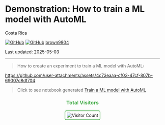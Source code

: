 # Demonstration: How to train a ML model with AutoML

Costa Rica

[![GitHub](https://badgen.net/badge/icon/github?icon=github&label)](https://github.com)
[![GitHub](https://img.shields.io/badge/--181717?logo=github&logoColor=ffffff)](https://github.com/)
[brown9804](https://github.com/brown9804)

Last updated: 2025-05-03

----------

> How to create an experiment to train a ML model with AutoML:

<https://github.com/user-attachments/assets/4c73eaaa-cf03-47cf-807b-69007c8df704>

> Click to see notebook generated [Train a ML model with AutoML](./Train_MLmodel_AutoML.ipynb)


<div align="center">
  <h3 style="color: #4CAF50;">Total Visitors</h3>
  <img src="https://profile-counter.glitch.me/brown9804/count.svg" alt="Visitor Count" style="border: 2px solid #4CAF50; border-radius: 5px; padding: 5px;"/>
</div>
